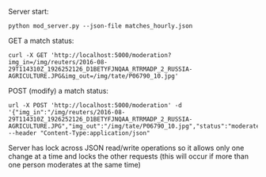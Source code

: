 Server start:

```
python mod_server.py --json-file matches_hourly.json
```

GET a match status:

```
curl -X GET 'http://localhost:5000/moderation?img_in=/img/reuters/2016-08-29T114310Z_1926252126_D1BETYFJNQAA_RTRMADP_2_RUSSIA-AGRICULTURE.JPG&img_out=/img/tate/P06790_10.jpg'
```

POST (modify) a match status:

```
url -X POST 'http://localhost:5000/moderation' -d '{"img_in":"/img/reuters/2016-08-29T114310Z_1926252126_D1BETYFJNQAA_RTRMADP_2_RUSSIA-AGRICULTURE.JPG","img_out":"/img/tate/P06790_10.jpg","status":"moderated"}' --header "Content-Type:application/json"
```

Server has lock across JSON read/write operations so it allows only one change at a time and locks the other requests (this will occur if more than one person moderates at the same time)
